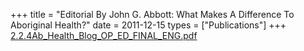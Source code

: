 +++
title = "Editorial By John G. Abbott: What Makes A Difference To Aboriginal Health?"
date = 2011-12-15
types = ["Publications"]
+++
[2.2.4Ab_Health_Blog_OP_ED_FINAL_ENG.pdf](/files/2.2.4Ab_Health_Blog_OP_ED_FINAL_ENG.pdf)
